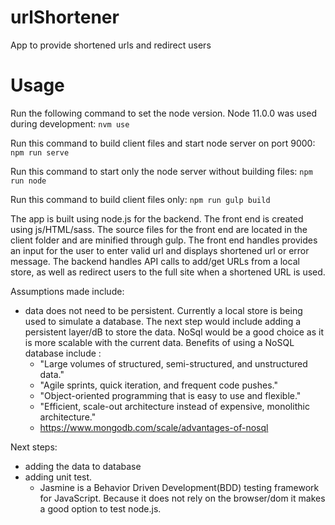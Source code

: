 # urlShortener
App to provide shortened urls and redirect users


# Usage
Run the following command to set the node version. Node 11.0.0 was used during development:
`nvm use`

Run this command to build client files and start node server on port 9000:
`npm run serve`

Run this command to start only the node server without building files:
`npm run node`

Run this command to build client files only:
`npm run gulp build`

The app is built using node.js for the backend. The front end is created using js/HTML/sass. The source files for the front end are located in the client folder and are minified through gulp. The front end handles provides an input for the user to enter valid url and displays shortened url or error message. The backend handles API calls to add/get URLs from a local store, as well as redirect users to the full site when a shortened URL is used.

Assumptions made include:
- data does not need to be persistent. Currently a local store is being used to simulate a database. The next step would include adding a persistent layer/dB to store the data. NoSql would be a good choice as it is more scalable with the current data. Benefits of using a NoSQL database include :
     - "Large volumes of structured, semi-structured, and unstructured data."
     - "Agile sprints, quick iteration, and frequent code pushes."
     - "Object-oriented programming that is easy to use and flexible."
     - "Efficient, scale-out architecture instead of expensive, monolithic architecture."
     * https://www.mongodb.com/scale/advantages-of-nosql

Next steps:
- adding the data to database
- adding unit test.
     - Jasmine is a Behavior Driven Development(BDD) testing framework for JavaScript. Because it does not rely on the browser/dom it makes a good option to test node.js.
